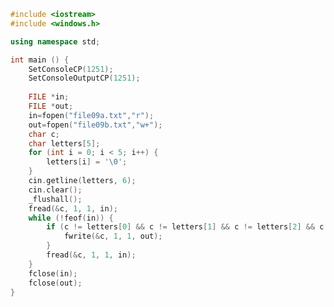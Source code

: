 ﻿```c++
#include <iostream>
#include <windows.h>

using namespace std;

int main () {
	SetConsoleCP(1251);
	SetConsoleOutputCP(1251);
	
	FILE *in;
	FILE *out;
	in=fopen("file09a.txt","r");
	out=fopen("file09b.txt","w+");
	char c;
	char letters[5];
	for (int i = 0; i < 5; i++) {
		letters[i] = '\0';
	}
	cin.getline(letters, 6);
	cin.clear();
	_flushall();
	fread(&c, 1, 1, in);
	while (!feof(in)) {
		if (c != letters[0] && c != letters[1] && c != letters[2] && c != letters[3] && c != letters[4]) {
			fwrite(&c, 1, 1, out);
		}
		fread(&c, 1, 1, in);
	}
	fclose(in);
	fclose(out);
}

```
